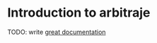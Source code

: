 # Introduction to arbitraje

TODO: write [great documentation](http://jacobian.org/writing/what-to-write/)
